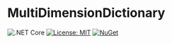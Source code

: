 # MultiDimensionDictionary

![.NET Core](https://github.com/b3b00/MultiDimensionDictionary/workflows/.NET%20Core/badge.svg)
[![License: MIT](https://img.shields.io/badge/License-MIT-blue.svg)](https://github.com/b3b00/sly/blob/dev/LICENSE)
[![NuGet](https://img.shields.io/nuget/v/MultiDimensionDictionary.svg)](https://www.nuget.org/packages/MultiDimensionDictionary)

